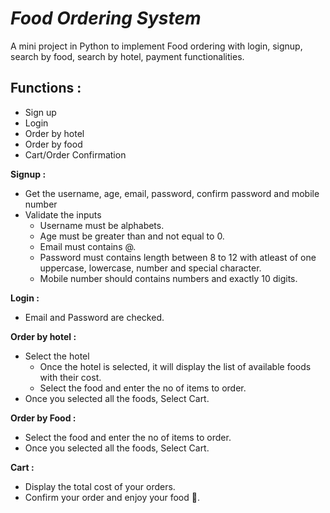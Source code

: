 # *Food Ordering System*

A mini project in Python to implement Food ordering with login, signup, search by food, search by hotel, payment functionalities.

## Functions :

* Sign up
* Login
* Order by hotel
* Order by food
* Cart/Order Confirmation

**Signup :**

* Get the username, age, email, password, confirm password and mobile number
* Validate the inputs
  * Username must be alphabets.
  * Age must be greater than and not equal to 0.
  * Email must contains @.
  * Password must contains length between 8 to 12 with atleast of one uppercase, lowercase, number and special character.
  * Mobile number should contains numbers and exactly 10 digits.

 **Login :**

 * Email and Password are checked.

 **Order by hotel :**

 * Select the hotel
   * Once the hotel is selected, it will display the list of available foods with their cost.
   * Select the food and enter the no of items to order.
 * Once you selected all the foods, Select Cart.

 **Order by Food :**

 * Select the food and enter the no of items to order.
 * Once you selected all the foods, Select Cart.

 **Cart :**

 * Display the total cost of your orders.
 * Confirm your order and enjoy your food :hamburger:.
